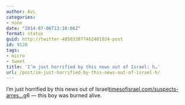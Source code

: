 ```yaml
---
author: Avi
categories:
- none
date: "2014-07-06T13:10:06Z"
format: status
guid: http://twitter-485833077462401024-post
id: 9120
tags:
- micro
- tweet
title: 'I’m just horrified by this news out of Israel: h…'
url: /post/im-just-horrified-by-this-news-out-of-israel-h/
---
```

I’m just horrified by this news out of Israel[timesofisrael.com/suspects-arres…](http://www.timesofisrael.com/suspects-arrested-in-killing-of-east-jerusalem-teen/)g6 — this boy was burned alive.